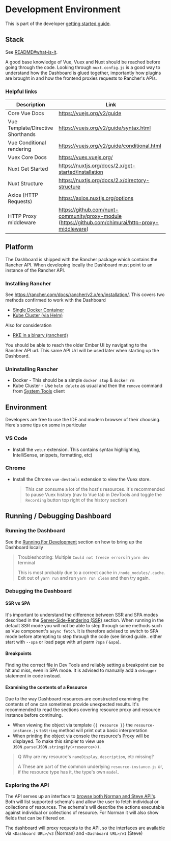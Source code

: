 # Development Environment

This is part of the developer [getting started guide](./README.md).

## Stack

See [README#what-is-it](../../../README.md#what-is-it).

A good base knowledge of Vue, Vuex and Nuxt should be reached before going through the code. Looking through `nuxt.config.js` is a good way to understand how the Dashboard is glued together, importantly how plugins are brought in and how the frontend proxies requests to Rancher's APIs.


### Helpful links
Description | Link
-----| ---
Core Vue Docs | https://vuejs.org/v2/guide
Vue Template/Directive Shorthands | https://vuejs.org/v2/guide/syntax.html
Vue Conditional rendering | https://vuejs.org/v2/guide/conditional.html
Vuex Core Docs | https://vuex.vuejs.org/
Nuxt Get Started | https://nuxtjs.org/docs/2.x/get-started/installation
Nuxt Structure | https://nuxtjs.org/docs/2.x/directory-structure
Axios (HTTP Requests) | https://axios.nuxtjs.org/options
HTTP Proxy middleware | https://github.com/nuxt-community/proxy-module (https://github.com/chimurai/http-proxy-middleware)

## Platform

The Dashboard is shipped with the Rancher package which contains the Rancher API. When developing locally the Dashboard must point to an instance of the Rancher API.

### Installing Rancher
See https://rancher.com/docs/rancher/v2.x/en/installation/. This covers two methods confirmed to work with the Dashboard
- [Single Docker Container](https://rancher.com/docs/rancher/v2.x/en/installation/other-installation-methods/single-node-docker/)
- [Kube Cluster (via Helm)](https://rancher.com/docs/rancher/v2.x/en/installation/install-rancher-on-k8s/)

Also for consideration
- [RKE in a binary (rancherd)](https://rancher.com/docs/rancher/v2.x/en/installation/install-rancher-on-linux/)

You should be able to reach the older Ember UI by navigating to the Rancher API url. This same API Url will be used later when starting up the Dashboard.

### Uninstalling Rancher
- Docker - This should be a simple `docker stop` & `docker rm`
- Kube Cluster -  Use `helm delete` as usual and then the `remove` command from [System Tools](https://rancher.com/docs/rancher/v2.x/en/system-tools/) client 


## Environment

Developers are free to use the IDE and modern browser of their choosing. Here's some tips on some in particular

### VS Code
- Install the `vetur` extension. This contains syntax highlighting, IntelliSense, snippets, formatting, etc)

### Chrome
- Install the Chrome `vue-devtools` extension to view the Vuex store.
  
  > This can consume a lot of the host's resources. It's recommended to pause Vuex history (nav to Vue tab in DevTools and toggle the `Recording` button top right of the history section)

## Running / Debugging Dashboard

### Running the Dashboard

See the [Running For Development](../../../README.md#running-for-development) section on how to bring up the Dashboard locally

> Troubleshooting: Multiple `Could not freeze errors` in `yarn dev` terminal
>
> This is most probably due to a correct cache in `/node_modules/.cache`. Exit out of `yarn run` and run `yarn run clean` and then try again.

### Debugging the Dashboard

#### SSR vs SPA
It's important to understand the difference between SSR and SPA modes described in the [Server-Side-Rendering (SSR)](../../../README.md#server-side-rendering-ssr) section. When running in the default SSR mode you will not be able to step through some methods such as Vue component's `async fetch`. It is therefore advised to switch to SPA mode before attempting to step through the code (see linked guide.. either start with `--spa` or load page with url parm `?spa` / `&spa`).

#### Breakpoints
Finding the correct file in Dev Tools and reliably setting a breakpoint can be hit and miss, even in SPA mode. It is advised to manually add a `debugger` statement in code instead. 

#### Examining the contents of a Resource
Due to the way Dashboard resources are constructed examining the contents of one can sometimes provide unexpected results. It's recommended to read the sections covering resource proxy and resource instance before continuing.

- When viewing the object via template `{{ resource }}` the `resource-instance.js` `toString` method will print out a basic interpretation
- When printing the object via console the resource's [Proxy](https://developer.mozilla.org/en-US/docs/Web/JavaScript/Reference/Global_Objects/Proxy/Proxy) will be displayed. To make this simpler to view use `JSON.parse(JSON.stringify(<resource>))`.

> Q Why are my resource's `nameDisplay`, `description`, etc missing?
>
> A These are part of the common underlying `resource-instance.js` or, if the resource type has it, the type's own `model`.

### Exploring the API
The API serves up an interface to [browse both Norman and Steve API's](https://github.com/rancher/api-ui). Both will list supported schema's and allow the user to fetch individual or collections of resources. The schema's will describe the actions executable against individual or collections of resource. For Norman it will also show fields that can be filtered on.

The dashboard will proxy requests to the API, so the interfaces are available via `<Dashboard URL>/v3` (Norman) and `<Dashboard URL>/v1` (Steve)


